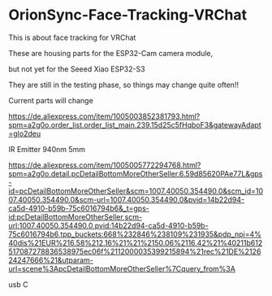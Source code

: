 # OrionSync-Face-Tracking-VRChat
This is about face tracking for VRChat

These are housing parts for the ESP32-Cam camera module, 

but not yet for the Seeed Xiao ESP32-S3


They are still in the testing phase, so things may change quite often!!

Current parts will change

https://de.aliexpress.com/item/1005003852381793.html?spm=a2g0o.order_list.order_list_main.239.15d25c5fHqboF3&gatewayAdapt=glo2deu

IR Emitter 940nm 5mm

https://de.aliexpress.com/item/1005005772294768.html?spm=a2g0o.detail.pcDetailBottomMoreOtherSeller.6.59d85620PAe77L&gps-id=pcDetailBottomMoreOtherSeller&scm=1007.40050.354490.0&scm_id=1007.40050.354490.0&scm-url=1007.40050.354490.0&pvid=14b22d94-ca5d-4910-b59b-75c6016794b6&_t=gps-id:pcDetailBottomMoreOtherSeller,scm-url:1007.40050.354490.0,pvid:14b22d94-ca5d-4910-b59b-75c6016794b6,tpp_buckets:668%232846%238109%231935&pdp_npi=4%40dis%21EUR%216.58%212.16%21%21%2150.06%2116.42%21%40211b612517087278836538975ec06f%2112000035399215894%21rec%21DE%212624247666%21&utparam-url=scene%3ApcDetailBottomMoreOtherSeller%7Cquery_from%3A

usb C
